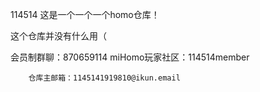 114514
  这是一个一个一个homo仓库！

这个仓库并没有什么用（


会员制群聊：870659114
miHomo玩家社区：114514member

        仓库主邮箱：1145141919810@ikun.email
